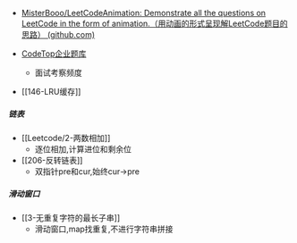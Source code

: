 - [MisterBooo/LeetCodeAnimation: Demonstrate all the questions on LeetCode in the form of animation.（用动画的形式呈现解LeetCode题目的思路） (github.com)](https://github.com/MisterBooo/LeetCodeAnimation)
- [CodeTop企业题库](https://codetop.cc/home)
	- 面试考察频度

- [[146-LRU缓存]]
##### 链表
- [[Leetcode/2-两数相加]]
	- 逐位相加,计算进位和剩余位
- [[206-反转链表]]
	- 双指针pre和cur,始终cur->pre
##### 滑动窗口
- [[3-无重复字符的最长子串]]
	- 滑动窗口,map找重复,不进行字符串拼接